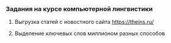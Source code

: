 ### Задания на курсе компьютерной лингвистики

1. Выгрузка статей с новостного сайта https://theins.ru/ 

2. Выделение ключевых слов миллионом разных способов
